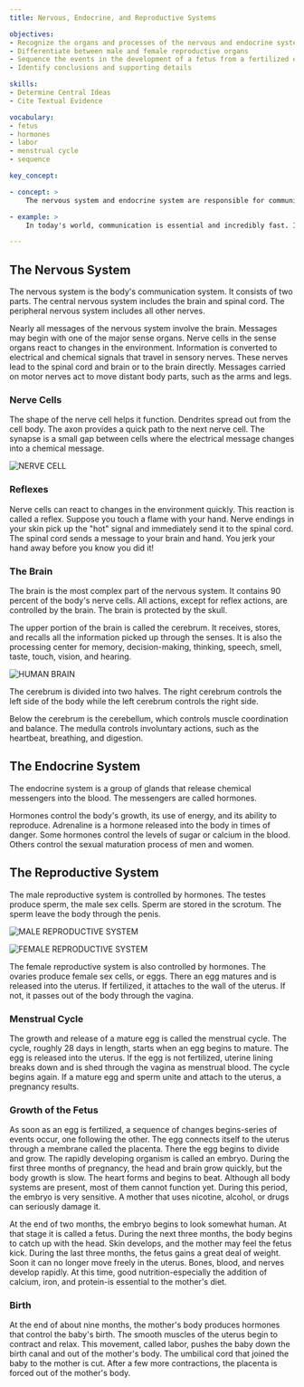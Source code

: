```yaml
---
title: Nervous, Endocrine, and Reproductive Systems

objectives:
- Recognize the organs and processes of the nervous and endocrine systems
- Differentiate between male and female reproductive organs
- Sequence the events in the development of a fetus from a fertilized egg
- Identify conclusions and supporting details

skills:
- Determine Central Ideas
- Cite Textual Evidence

vocabulary:
- fetus
- hormones
- labor
- menstrual cycle
- sequence

key_concept:

- concept: >
    The nervous system and endocrine system are responsible for communications within the body. They control many processes in the body, including those of the reproductive system.

- example: >
    In today's world, communication is essential and incredibly fast. Information travels through air waves and optic fibers at tremendous speeds. Such communication is essential to your survival too. When your senses receive messages suggesting that you are in danger. your brain must receive and process those messages in time to prevent serious injury. Thankfully, you have a high-speed communication system of your own-your nervous system.

---
```


## The Nervous System

The nervous system is the body's communication system. It consists of two parts. The central nervous system includes the brain and spinal cord. The peripheral nervous system includes all other nerves.

Nearly all messages of the nervous system involve the brain. Messages may begin with one of the major sense organs. Nerve cells in the sense organs react to changes in the environment. Information is converted to electrical and chemical signals that travel in sensory nerves. These nerves lead to the spinal cord and brain or to the brain directly. Messages carried on motor nerves act to move distant body parts, such as the arms and legs.

### Nerve Cells

The shape of the nerve cell helps it function. Dendrites spread out from the cell body. The axon provides a quick path to the next nerve cell. The synapse is a small gap between cells where the electrical message changes into a chemical message.

![NERVE CELL]()

### Reflexes

Nerve cells can react to changes in the environment quickly. This reaction is called a reflex. Suppose you touch a flame with your hand. Nerve endings in your skin pick up the "hot" signal and immediately send it to the spinal cord. The spinal cord sends a message to your brain and hand. You jerk your hand away before you know you did it!

### The Brain

The brain is the most complex part of the nervous system. It contains 90 percent of the body's nerve cells. All actions, except for reflex actions, are controlled by the brain. The brain is protected by the skull.

The upper portion of the brain is called the cerebrum. It receives, stores, and recalls all the information picked up through the senses. It is also the processing center for memory, decision-making, thinking, speech, smell, taste, touch, vision, and hearing.

![HUMAN BRAIN]()

The cerebrum is divided into two halves. The right cerebrum controls the left side of the body while the left cerebrum controls the right side.

Below the cerebrum is the cerebellum, which controls muscle coordination and balance. The medulla controls involuntary actions, such as the heartbeat, breathing, and digestion.

## The Endocrine System

The endocrine system is a group of glands that release chemical messengers into the blood. The messengers are called hormones.

Hormones control the body's growth, its use of energy, and its ability to reproduce. Adrenaline is a hormone released into the body in times of danger. Some hormones control the levels of sugar or calcium in the blood. Others control the sexual maturation process of men and women.

## The Reproductive System

The male reproductive system is controlled by hormones. The testes produce sperm, the male sex cells. Sperm are stored in the scrotum. The sperm leave the body through the penis.

![MALE REPRODUCTIVE SYSTEM]()

![FEMALE REPRODUCTIVE SYSTEM]()

The female reproductive system is also controlled by hormones. The ovaries produce female sex cells, or eggs. There an egg matures and is released into the uterus. If fertilized, it attaches to the wall of the uterus. If not, it passes out of the body through the vagina.

### Menstrual Cycle

The growth and release of a mature egg is called the menstrual cycle. The cycle, roughly 28 days in length, starts when an egg begins to mature. The egg is released into the uterus. If the egg is not fertilized, uterine lining breaks down and is shed through the vagina as menstrual blood. The cycle begins again. If a mature egg and sperm unite and attach to the uterus, a pregnancy results.

### Growth of the Fetus

As soon as an egg is fertilized, a sequence of changes begins-series of events occur, one following the other. The egg connects itself to the uterus through a membrane called the placenta. There the egg begins to divide and grow. The rapidly developing organism is called an embryo. During the first three months of pregnancy, the head and brain grow quickly, but the body growth is slow. The heart forms and begins to beat. Although all body systems are present, most of them cannot function yet. During this period, the embryo is very sensitive. A mother that uses nicotine, alcohol, or drugs can seriously damage it.

At the end of two months, the embryo begins to look somewhat human. At that stage it is called a fetus. During the next three months, the body begins to catch up with the head. Skin develops, and the mother may feel the fetus kick. During the last three months, the fetus gains a great deal of weight. Soon it can no longer move freely in the uterus. Bones, blood, and nerves develop rapidly. At this time, good nutrition-especially the addition of calcium, iron, and protein-is essential to the mother's diet.

### Birth

At the end of about nine months, the mother's body produces hormones that control the baby's birth. The smooth muscles of the uterus begin to contract and relax. This movement, called labor, pushes the baby down the birth canal and out of the mother's body. The umbilical cord that joined the baby to the mother is cut. After a few more contractions, the placenta is forced out of the mother's body.
